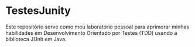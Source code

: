 # TestesJunity
Este repositório serve como meu laboratório pessoal para aprimorar minhas habilidades em Desenvolvimento Orientado por Testes (TDD) usando a biblioteca JUnit em Java.
